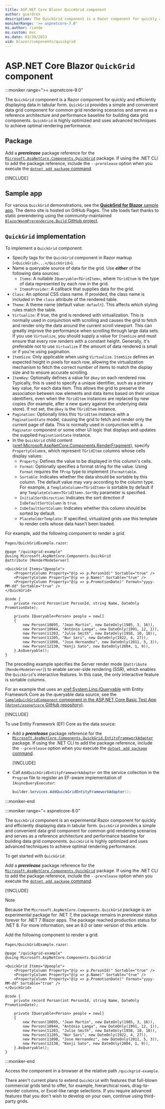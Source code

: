 ```yaml
---
title: ASP.NET Core Blazor QuickGrid component
author: guardrex
description: The QuickGrid component is a Razor component for quickly and efficiently displaying data in tabular form.
monikerRange: '>= aspnetcore-7.0'
ms.author: riande
ms.custom: mvc
ms.date: 03/30/2023
uid: blazor/components/quickgrid
---
```

# ASP.NET Core Blazor `QuickGrid` component

:::moniker range=">= aspnetcore-8.0"

The `QuickGrid` component is a Razor component for quickly and efficiently displaying data in tabular form. `QuickGrid` provides a simple and convenient data grid component for common grid rendering scenarios and serves as a reference architecture and performance baseline for building data grid components. `QuickGrid` is highly optimized and uses advanced techniques to achieve optimal rendering performance.

## Package

<!-- UPDATE AT 8.0 Remove the prerelease content from the 8.0 content ONLY (Lines 21 and 83). The package will always be prerelease for 7.0 apps. -->

Add a ***prerelease*** package reference for the [`Microsoft.AspNetCore.Components.QuickGrid`](https://www.nuget.org/packages/Microsoft.AspNetCore.Components.QuickGrid) package. If using the .NET CLI to add the package reference, include the `--prerelease` option when you execute the [`dotnet add package` command](/dotnet/core/tools/dotnet-add-package).

[!INCLUDE[](~/includes/package-reference.md)]

## Sample app

For various `QuickGrid` demonstrations, see the [**QuickGrid for Blazor** sample app](https://aspnet.github.io/quickgridsamples/). The demo site is hosted on GitHub Pages. The site loads fast thanks to static prerendering using the community-maintained [`BlazorWasmPrerendering.Build` GitHub project](https://github.com/jsakamoto/BlazorWasmPreRendering.Build).

## `QuickGrid` implementation

To implement a `QuickGrid` component:

* Specify tags for the `QuickGrid` component in Razor markup (`<QuickGrid>...</QuickGrid>`).
* Name a queryable source of data for the grid. Use ***either*** of the following data sources:
  * `Items`: A nullable `IQueryable<TGridItem>`, where `TGridItem` is the type of data represented by each row in the grid.
  * `ItemsProvider`: A callback that supplies data for the grid.
* `Class`: An optional CSS class name. If provided, the class name is included in the `class` attribute of the rendered table.
* `Theme`: A theme name (default value: `default`). This affects which styling rules match the table.
* `Virtualize`: If true, the grid is rendered with virtualization. This is normally used in conjunction with scrolling and causes the grid to fetch and render only the data around the current scroll viewport. This can greatly improve the performance when scrolling through large data sets. If you use `Virtualize`, you should supply a value for `ItemSize` and must ensure that every row renders with a constant height. Generally, it's preferable not to use `Virtualize` if the amount of data rendered is small or if you're using pagination.
* `ItemSize`: Only applicable when using `Virtualize`. `ItemSize` defines an expected height in pixels for each row, allowing the virtualization mechanism to fetch the correct number of items to match the display size and to ensure accurate scrolling.
* `ItemKey`: Optionally defines a value for `@key` on each rendered row. Typically, this is used to specify a unique identifier, such as a primary key value, for each data item. This allows the grid to preserve the association between row elements and data items based on their unique identifiers, even when the `TGridItem` instances are replaced by new copies (for example, after a new query against the underlying data store). If not set, the `@key` is the `TGridItem` instance.
* `Pagination`: Optionally links this `TGridItem` instance with a `PaginationState` model, causing the grid to fetch and render only the current page of data. This is normally used in conjunction with a `Paginator` component or some other UI logic that displays and updates the supplied `PaginationState` instance.
* In the `QuickGrid` child content (<xref:Microsoft.AspNetCore.Components.RenderFragment>), specify `PropertyColumn`s, which represent `TGridItem` columns whose cells display values:
  * `Property`: Defines the value to be displayed in this column's cells.
  * `Format`: Optionally specifies a format string for the value. Using `Format` requires the `TProp` type to implement `IFormattable`.
  * `Sortable`: Indicates whether the data should be sortable by this column. The default value may vary according to the column type. For example, a `TemplateColumn<TGridItem>` is sortable by default if any `TemplateColumn<TGridItem>.SortBy` parameter is specified.
  * `InitialSortDirection`: Indicates the sort direction if `IsDefaultSortColumn` is `true`.
  * `IsDefaultSortColumn`: Indicates whether this column should be sorted by default.
  * `PlaceholderTemplate`: If specified, virtualized grids use this template to render cells whose data hasn't been loaded.

For example, add the following component to render a grid.

`Pages/QuickGridExample.razor`:

```razor
@page "/quickgrid-example"
@using Microsoft.AspNetCore.Components.QuickGrid
@attribute [RenderModeServer]

<QuickGrid Items="@people">
    <PropertyColumn Property="@(p => p.PersonId)" Sortable="true" />
    <PropertyColumn Property="@(p => p.Name)" Sortable="true" />
    <PropertyColumn Property="@(p => p.PromotionDate)" Format="yyyy-MM-dd" Sortable="true" />
</QuickGrid>

@code {
    private record Person(int PersonId, string Name, DateOnly PromotionDate);

    private IQueryable<Person> people = new[]
    {
        new Person(10895, "Jean Martin", new DateOnly(1985, 3, 16)),
        new Person(10944, "António Langa", new DateOnly(1991, 12, 1)),
        new Person(11203, "Julie Smith", new DateOnly(1958, 10, 10)),
        new Person(11205, "Nur Sari", new DateOnly(1922, 4, 27)),
        new Person(11898, "Jose Hernandez", new DateOnly(2011, 5, 3)),
        new Person(12130, "Kenji Sato", new DateOnly(2004, 1, 9)),
    }.AsQueryable();
}
```

The preceding example specifies the Server render mode (`@attribute [RenderModeServer]`) to enable server-side rendering (SSR), which enables the `QuickGrid`'s interactive features. In this case, the only interactive feature is sortable columns.

For an example that uses an <xref:System.Linq.IQueryable> with Entity Framework Core as the queryable data source, see the [`SampleQuickGridComponent` component in the ASP.NET Core Basic Test App (`dotnet/aspnetcore` GitHub repository)](https://github.com/dotnet/aspnetcore/blob/main/src/Components/test/testassets/BasicTestApp/QuickGridTest/SampleQuickGridComponent.razor).

[!INCLUDE[](~/includes/aspnetcore-repo-ref-source-links.md)]

To use Entity Framework (EF) Core as the data source:

* Add a ***prerelease*** package reference for the [`Microsoft.AspNetCore.Components.QuickGrid.EntityFrameworkAdapter`](https://www.nuget.org/packages/Microsoft.AspNetCore.Components.QuickGrid.EntityFrameworkAdapter) package. If using the .NET CLI to add the package reference, include the `--prerelease` option when you execute the [`dotnet add package` command](/dotnet/core/tools/dotnet-add-package).

  [!INCLUDE[](~/includes/package-reference.md)]

* Call `AddQuickGridEntityFrameworkAdapter` on the service collection in the `Program` file to register an EF-aware implementation of `IAsyncQueryExecutor`:

  ```csharp
  builder.Services.AddQuickGridEntityFrameworkAdapter();
  ```

:::moniker-end

:::moniker range="< aspnetcore-8.0"

The `QuickGrid` component is an experimental Razor component for quickly and efficiently displaying data in tabular form. `QuickGrid` provides a simple and convenient data grid component for common grid rendering scenarios and serves as a reference architecture and performance baseline for building data grid components. `QuickGrid` is highly optimized and uses advanced techniques to achieve optimal rendering performance.

To get started with `QuickGrid`:

Add a ***prerelease*** package reference for the [`Microsoft.AspNetCore.Components.QuickGrid`](https://www.nuget.org/packages/Microsoft.AspNetCore.Components.QuickGrid) package. If using the .NET CLI to add the package reference, include the `--prerelease` option when you execute the [`dotnet add package` command](/dotnet/core/tools/dotnet-add-package).

[!INCLUDE[](~/includes/package-reference.md)]

> [!NOTE]
> Because the `Microsoft.AspNetCore.Components.QuickGrid` package is an experimental package for .NET 7, the package remains in *prerelease* status forever for .NET 7 Blazor apps. The package reached production status for .NET 8. For more information, see an 8.0 or later version of this article.

Add the following component to render a grid.

`Pages/QuickGridExample.razor`:

```razor
@page "/quickgrid-example"
@using Microsoft.AspNetCore.Components.QuickGrid

<QuickGrid Items="@people">
    <PropertyColumn Property="@(p => p.PersonId)" Sortable="true" />
    <PropertyColumn Property="@(p => p.Name)" Sortable="true" />
    <PropertyColumn Property="@(p => p.PromotionDate)" Format="yyyy-MM-dd" Sortable="true" />
</QuickGrid>

@code {
    private record Person(int PersonId, string Name, DateOnly PromotionDate);

    private IQueryable<Person> people = new[]
    {
        new Person(10895, "Jean Martin", new DateOnly(1985, 3, 16)),
        new Person(10944, "António Langa", new DateOnly(1991, 12, 1)),
        new Person(11203, "Julie Smith", new DateOnly(1958, 10, 10)),
        new Person(11205, "Nur Sari", new DateOnly(1922, 4, 27)),
        new Person(11898, "Jose Hernandez", new DateOnly(2011, 5, 3)),
        new Person(12130, "Kenji Sato", new DateOnly(2004, 1, 9)),
    }.AsQueryable();
}
```

:::moniker-end

Access the component in a browser at the relative path `/quickgrid-example`.

There aren't current plans to extend `QuickGrid` with features that full-blown commercial grids tend to offer, for example, hierarchical rows, drag-to-reorder columns, or Excel-like range selections. If you require advanced features that you don't wish to develop on your own, continue using third-party grids.
